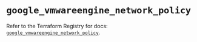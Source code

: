 # `google_vmwareengine_network_policy`

Refer to the Terraform Registry for docs: [`google_vmwareengine_network_policy`](https://registry.terraform.io/providers/hashicorp/google-beta/6.14.1/docs/resources/google_vmwareengine_network_policy).
